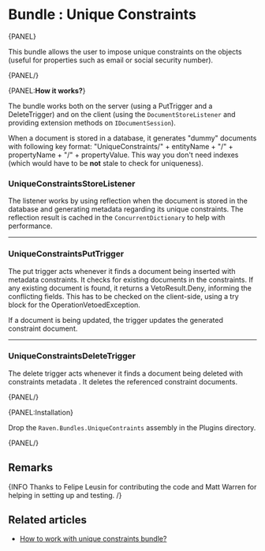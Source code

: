 # Bundle : Unique Constraints

{PANEL}

This bundle allows the user to impose unique constraints on the objects (useful for properties such as email or social security number).

{PANEL/}

{PANEL:**How it works?**}

The bundle works both on the server (using a PutTrigger and a DeleteTrigger) and on the client (using the `DocumentStoreListener` and providing extension methods on `IDocumentSession`).

When a document is stored in a database, it generates "dummy" documents with following key format: "UniqueConstraints/" + entityName + "/" + propertyName + "/" + propertyValue. This way you don't need indexes (which would have to be **not** stale to check for uniqueness).

### UniqueConstraintsStoreListener

The listener works by using reflection when the document is stored in the database and generating metadata regarding its unique constraints. The reflection result is cached in the `ConcurrentDictionary` to help with performance.

<hr />

### UniqueConstraintsPutTrigger

The put trigger acts whenever it finds a document being inserted with metadata constraints. It checks for existing documents in the constraints. If any existing document is found, it returns a VetoResult.Deny, informing the conflicting fields. This has to be checked on the client-side, using a try block for the OperationVetoedException.

If a document is being updated, the trigger updates the generated constraint document.

<hr />

### UniqueConstraintsDeleteTrigger

The delete trigger acts whenever it finds a document being deleted with constraints metadata . It deletes the referenced constraint documents.

{PANEL/}

{PANEL:Installation}

Drop the `Raven.Bundles.UniqueContraints` assembly in the Plugins directory.

{PANEL/}

## Remarks

{INFO Thanks to Felipe Leusin for contributing the code and Matt Warren for helping in setting up and testing. /}

## Related articles

* [How to work with unique constraints bundle?](../../client-api/bundles/how-to-work-with-unique-constraints-bundle)